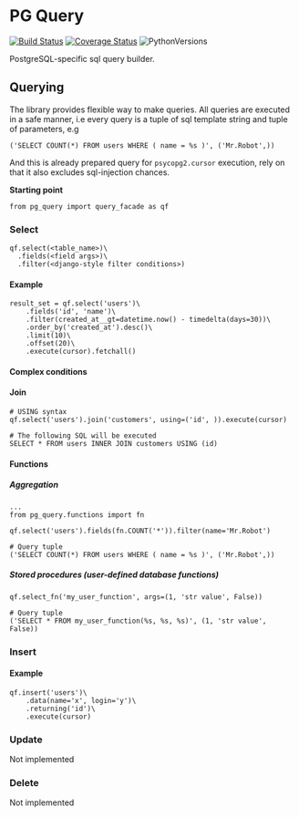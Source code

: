 PG Query
========
[![Build Status](https://travis-ci.org/prawn-cake/pg_query.svg?branch=master)](https://travis-ci.org/prawn-cake/pg_query)
[![Coverage Status](https://coveralls.io/repos/github/prawn-cake/pg_query/badge.svg?branch=master)](https://coveralls.io/github/prawn-cake/pg_query?branch=master)
![PythonVersions](https://www.dropbox.com/s/ck0nc28ttga2pw9/python-2.7_3.4-blue.svg?dl=1)

PostgreSQL-specific sql query builder.

## Querying

The library provides flexible way to make queries. All queries are executed in a safe manner, 
i.e every query is a tuple of sql template string and tuple of parameters, e.g 
    
    ('SELECT COUNT(*) FROM users WHERE ( name = %s )', ('Mr.Robot',))
    
And this is already prepared query for `psycopg2.cursor` execution, rely on that it also excludes sql-injection chances. 

**Starting point**
    
    from pg_query import query_facade as qf

### Select
    
    qf.select(<table_name>)\
      .fields(<field args>)\
      .filter(<django-style filter conditions>)

#### Example
    
    result_set = qf.select('users')\
        .fields('id', 'name')\
        .filter(created_at__gt=datetime.now() - timedelta(days=30))\
        .order_by('created_at').desc()\
        .limit(10)\
        .offset(20)\
        .execute(cursor).fetchall()


#### Complex conditions

#### Join
    
    # USING syntax
    qf.select('users').join('customers', using=('id', )).execute(cursor)
    
    # The following SQL will be executed
    SELECT * FROM users INNER JOIN customers USING (id)

#### Functions

##### Aggregation
    
    ...
    from pg_query.functions import fn
    
    qf.select('users').fields(fn.COUNT('*')).filter(name='Mr.Robot')
    
    # Query tuple
    ('SELECT COUNT(*) FROM users WHERE ( name = %s )', ('Mr.Robot',))

##### Stored procedures (user-defined database functions)

    qf.select_fn('my_user_function', args=(1, 'str value', False))    
    
    # Query tuple
    ('SELECT * FROM my_user_function(%s, %s, %s)', (1, 'str value', False))
    
### Insert

#### Example

    qf.insert('users')\
        .data(name='x', login='y')\
        .returning('id')\
        .execute(cursor)
    
    
### Update

Not implemented


### Delete

Not implemented